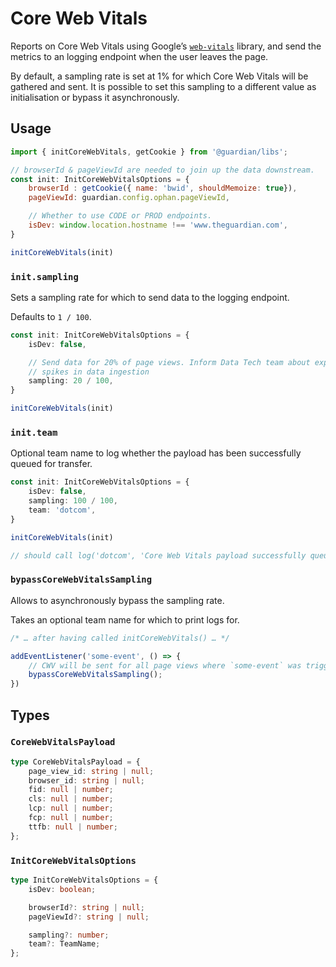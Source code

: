# Core Web Vitals

Reports on Core Web Vitals using Google’s [`web-vitals`] library, and send the
metrics to an logging endpoint when the user leaves the page.

By default, a sampling rate is set at 1% for which Core Web Vitals will be
gathered and sent. It is possible to set this sampling to a different value
as initialisation or bypass it asynchronously.

[`web-vitals`]: https://github.com/GoogleChrome/web-vitals

## Usage

```js
import { initCoreWebVitals, getCookie } from '@guardian/libs';

// browserId & pageViewId are needed to join up the data downstream.
const init: InitCoreWebVitalsOptions = {
    browserId : getCookie({ name: 'bwid', shouldMemoize: true}),
    pageViewId: guardian.config.ophan.pageViewId,

    // Whether to use CODE or PROD endpoints.
    isDev: window.location.hostname !== 'www.theguardian.com',
}

initCoreWebVitals(init)
```

### `init.sampling`

Sets a sampling rate for which to send data to the logging endpoint.

Defaults to `1 / 100`.

```ts
const init: InitCoreWebVitalsOptions = {
    isDev: false,

    // Send data for 20% of page views. Inform Data Tech team about expected
    // spikes in data ingestion
    sampling: 20 / 100,
}

initCoreWebVitals(init)
```

### `init.team`

Optional team name to log whether the payload has been successfully queued for
transfer.

```ts
const init: InitCoreWebVitalsOptions = {
    isDev: false,
    sampling: 100 / 100,
    team: 'dotcom',
}

initCoreWebVitals(init)

// should call log('dotcom', 'Core Web Vitals payload successfully queued […]')
```

### `bypassCoreWebVitalsSampling`

Allows to asynchronously bypass the sampling rate.

Takes an optional team name for which to print logs for.

```ts
/* … after having called initCoreWebVitals() … */

addEventListener('some-event', () => {
    // CWV will be sent for all page views where `some-event` was triggered
    bypassCoreWebVitalsSampling();
})
```


## Types

### `CoreWebVitalsPayload`

```ts
type CoreWebVitalsPayload = {
	page_view_id: string | null;
	browser_id: string | null;
	fid: null | number;
	cls: null | number;
	lcp: null | number;
	fcp: null | number;
	ttfb: null | number;
};
```

### `InitCoreWebVitalsOptions`

```ts
type InitCoreWebVitalsOptions = {
	isDev: boolean;

	browserId?: string | null;
	pageViewId?: string | null;

	sampling?: number;
	team?: TeamName;
};
```
